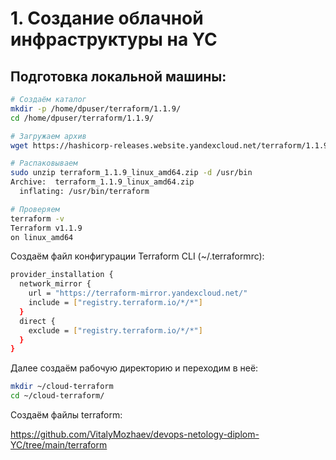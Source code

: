 # 1. Создание облачной инфраструктуры на YC

## Подготовка локальной машины:
```bash
# Создаём каталог
mkdir -p /home/dpuser/terraform/1.1.9/
cd /home/dpuser/terraform/1.1.9/

# Загружаем архив
wget https://hashicorp-releases.website.yandexcloud.net/terraform/1.1.9/terraform_1.1.9_linux_amd64.zip

# Распаковываем
sudo unzip terraform_1.1.9_linux_amd64.zip -d /usr/bin
Archive:  terraform_1.1.9_linux_amd64.zip
  inflating: /usr/bin/terraform

# Проверяем
terraform -v
Terraform v1.1.9
on linux_amd64
```

Создаём файл конфигурации Terraform CLI (~/.terraformrc):
```bash
provider_installation {
  network_mirror {
    url = "https://terraform-mirror.yandexcloud.net/"
    include = ["registry.terraform.io/*/*"]
  }
  direct {
    exclude = ["registry.terraform.io/*/*"]
  }
}
```

Далее создаём рабочую директорию и переходим в неё:
```bash
mkdir ~/cloud-terraform
cd ~/cloud-terraform/
```

Создаём файлы terraform:

https://github.com/VitalyMozhaev/devops-netology-diplom-YC/tree/main/terraform


